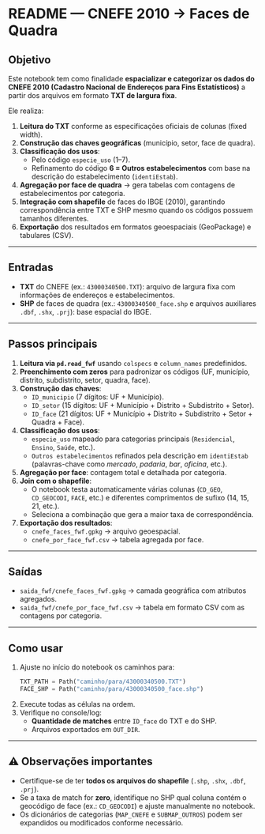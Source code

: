 # README — CNEFE 2010 → Faces de Quadra

## Objetivo
Este notebook tem como finalidade **espacializar e categorizar os dados do CNEFE 2010 (Cadastro Nacional de Endereços para Fins Estatísticos)** a partir dos arquivos em formato **TXT de largura fixa**.  

Ele realiza:
1. **Leitura do TXT** conforme as especificações oficiais de colunas (fixed width).
2. **Construção das chaves geográficas** (município, setor, face de quadra).
3. **Classificação dos usos**:
   - Pelo código `especie_uso` (1–7).
   - Refinamento do código **6 = Outros estabelecimentos** com base na descrição do estabelecimento (`identiEstab`).
4. **Agregação por face de quadra** → gera tabelas com contagens de estabelecimentos por categoria.
5. **Integração com shapefile** de faces do IBGE (2010), garantindo correspondência entre TXT e SHP mesmo quando os códigos possuem tamanhos diferentes.
6. **Exportação** dos resultados em formatos geoespaciais (GeoPackage) e tabulares (CSV).

---

## Entradas
- **TXT** do CNEFE (ex.: `43000340500.TXT`): arquivo de largura fixa com informações de endereços e estabelecimentos.  
- **SHP** de faces de quadra (ex.: `43000340500_face.shp` e arquivos auxiliares `.dbf`, `.shx`, `.prj`): base espacial do IBGE.

---

## Passos principais
1. **Leitura via `pd.read_fwf`** usando `colspecs` e `column_names` predefinidos.
2. **Preenchimento com zeros** para padronizar os códigos (UF, município, distrito, subdistrito, setor, quadra, face).
3. **Construção das chaves**:
   - `ID_municipio` (7 dígitos: UF + Município).
   - `ID_setor` (15 dígitos: UF + Município + Distrito + Subdistrito + Setor).
   - `ID_face` (21 dígitos: UF + Município + Distrito + Subdistrito + Setor + Quadra + Face).
4. **Classificação dos usos**:
   - `especie_uso` mapeado para categorias principais (`Residencial`, `Ensino`, `Saúde`, etc.).
   - `Outros estabelecimentos` refinados pela descrição em `identiEstab` (palavras-chave como *mercado*, *padaria*, *bar*, *oficina*, etc.).
5. **Agregação por face**: contagem total e detalhada por categoria.
6. **Join com o shapefile**:
   - O notebook testa automaticamente várias colunas (`CD_GEO`, `CD_GEOCODI`, `FACE`, etc.) e diferentes comprimentos de sufixo (14, 15, 21, etc.).
   - Seleciona a combinação que gera a maior taxa de correspondência.
7. **Exportação dos resultados**:
   - `cnefe_faces_fwf.gpkg` → arquivo geoespacial.
   - `cnefe_por_face_fwf.csv` → tabela agregada por face.

---

## Saídas
- `saida_fwf/cnefe_faces_fwf.gpkg` → camada geográfica com atributos agregados.  
- `saida_fwf/cnefe_por_face_fwf.csv` → tabela em formato CSV com as contagens por categoria.  

---

## Como usar
1. Ajuste no início do notebook os caminhos para:
   ```python
   TXT_PATH = Path("caminho/para/43000340500.TXT")
   FACE_SHP = Path("caminho/para/43000340500_face.shp")
   ```
2. Execute todas as células na ordem.
3. Verifique no console/log:
   - **Quantidade de matches** entre `ID_face` do TXT e do SHP.
   - Arquivos exportados em `OUT_DIR`.

---

## ⚠️ Observações importantes
- Certifique-se de ter **todos os arquivos do shapefile** (`.shp`, `.shx`, `.dbf`, `.prj`).
- Se a taxa de match for **zero**, identifique no SHP qual coluna contém o geocódigo de face (ex.: `CD_GEOCODI`) e ajuste manualmente no notebook.
- Os dicionários de categorias (`MAP_CNEFE` e `SUBMAP_OUTROS`) podem ser expandidos ou modificados conforme necessário.
